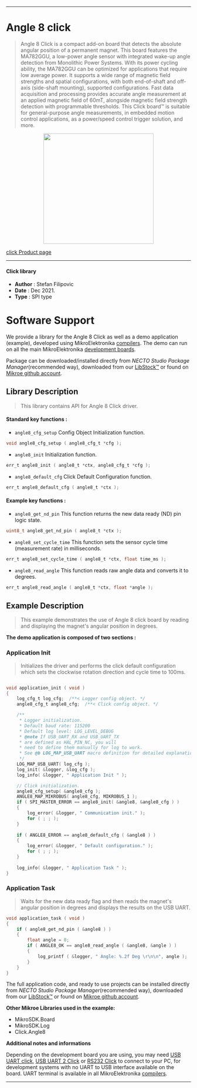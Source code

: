 
---
# Angle 8 click

> Angle 8 Click is a compact add-on board that detects the absolute angular position of a permanent magnet. This board features the MA782GGU, a low-power angle sensor with integrated wake-up angle detection from Monolithic Power Systems. With its power cycling ability, the MA782GGU can be optimized for applications that require low average power. It supports a wide range of magnetic field strengths and spatial configurations, with both end-of-shaft and off-axis (side-shaft mounting), supported configurations. Fast data acquisition and processing provides accurate angle measurement at an applied magnetic field of 60mT, alongside magnetic field strength detection with programmable thresholds. This Click board™ is suitable for general-purpose angle measurements, in embedded motion control applications, as a power/speed control trigger solution, and more.

<p align="center">
  <img src="https://download.mikroe.com/images/click_for_ide/angle8_click.png" height=300px>
</p>

[click Product page](https://www.mikroe.com/angle-8-click)

---


#### Click library

- **Author**        : Stefan Filipovic
- **Date**          : Dec 2021.
- **Type**          : SPI type


# Software Support

We provide a library for the Angle 8 Click
as well as a demo application (example), developed using MikroElektronika
[compilers](https://www.mikroe.com/necto-studio).
The demo can run on all the main MikroElektronika [development boards](https://www.mikroe.com/development-boards).

Package can be downloaded/installed directly from *NECTO Studio Package Manager*(recommended way), downloaded from our [LibStock&trade;](https://libstock.mikroe.com) or found on [Mikroe github account](https://github.com/MikroElektronika/mikrosdk_click_v2/tree/master/clicks).

## Library Description

> This library contains API for Angle 8 Click driver.

#### Standard key functions :

- `angle8_cfg_setup` Config Object Initialization function.
```c
void angle8_cfg_setup ( angle8_cfg_t *cfg );
```

- `angle8_init` Initialization function.
```c
err_t angle8_init ( angle8_t *ctx, angle8_cfg_t *cfg );
```

- `angle8_default_cfg` Click Default Configuration function.
```c
err_t angle8_default_cfg ( angle8_t *ctx );
```

#### Example key functions :

- `angle8_get_nd_pin` This function returns the new data ready (ND) pin logic state.
```c
uint8_t angle8_get_nd_pin ( angle8_t *ctx );
```

- `angle8_set_cycle_time` This function sets the sensor cycle time (measurement rate) in milliseconds.
```c
err_t angle8_set_cycle_time ( angle8_t *ctx, float time_ms );
```

- `angle8_read_angle` This function reads raw angle data and converts it to degrees.
```c
err_t angle8_read_angle ( angle8_t *ctx, float *angle );
```

## Example Description

> This example demonstrates the use of Angle 8 click board by reading and displaying the magnet's angular position in degrees.

**The demo application is composed of two sections :**

### Application Init

> Initializes the driver and performs the click default configuration which sets the clockwise rotation direction and cycle time to 100ms.

```c

void application_init ( void )
{
    log_cfg_t log_cfg;  /**< Logger config object. */
    angle8_cfg_t angle8_cfg;  /**< Click config object. */

    /** 
     * Logger initialization.
     * Default baud rate: 115200
     * Default log level: LOG_LEVEL_DEBUG
     * @note If USB_UART_RX and USB_UART_TX 
     * are defined as HAL_PIN_NC, you will 
     * need to define them manually for log to work. 
     * See @b LOG_MAP_USB_UART macro definition for detailed explanation.
     */
    LOG_MAP_USB_UART( log_cfg );
    log_init( &logger, &log_cfg );
    log_info( &logger, " Application Init " );

    // Click initialization.
    angle8_cfg_setup( &angle8_cfg );
    ANGLE8_MAP_MIKROBUS( angle8_cfg, MIKROBUS_1 );
    if ( SPI_MASTER_ERROR == angle8_init( &angle8, &angle8_cfg ) )
    {
        log_error( &logger, " Communication init." );
        for ( ; ; );
    }
    
    if ( ANGLE8_ERROR == angle8_default_cfg ( &angle8 ) )
    {
        log_error( &logger, " Default configuration." );
        for ( ; ; );
    }
    
    log_info( &logger, " Application Task " );
}

```

### Application Task

> Waits for the new data ready flag and then reads the magnet's angular position in degrees and displays the results on the USB UART.

```c
void application_task ( void )
{
    if ( angle8_get_nd_pin ( &angle8 ) )
    {
        float angle = 0;
        if ( ANGLE8_OK == angle8_read_angle ( &angle8, &angle ) )
        {
            log_printf ( &logger, " Angle: %.2f Deg \r\n\n", angle );
        }
    }
}
```

The full application code, and ready to use projects can be installed directly from *NECTO Studio Package Manager*(recommended way), downloaded from our [LibStock&trade;](https://libstock.mikroe.com) or found on [Mikroe github account](https://github.com/MikroElektronika/mikrosdk_click_v2/tree/master/clicks).

**Other Mikroe Libraries used in the example:**

- MikroSDK.Board
- MikroSDK.Log
- Click.Angle8

**Additional notes and informations**

Depending on the development board you are using, you may need
[USB UART click](https://www.mikroe.com/usb-uart-click),
[USB UART 2 Click](https://www.mikroe.com/usb-uart-2-click) or
[RS232 Click](https://www.mikroe.com/rs232-click) to connect to your PC, for
development systems with no UART to USB interface available on the board. UART
terminal is available in all MikroElektronika
[compilers](https://shop.mikroe.com/compilers).

---
